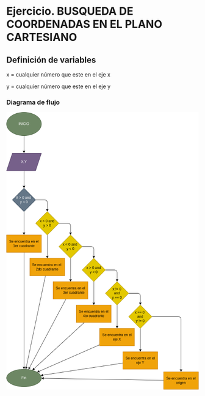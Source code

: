 # Ejercicio. BUSQUEDA DE COORDENADAS EN EL PLANO CARTESIANO

## Definición de variables

x = cualquier número que este en el eje x

y = cualquier número que este en el eje y

### Diagrama de flujo

![Diagrama de flujo](coordenadas.png "Diagrama de flujo")

